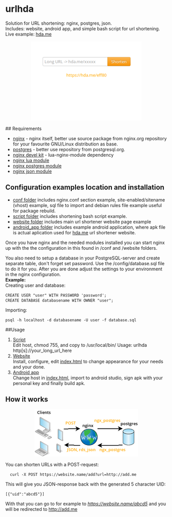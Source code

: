 # urlhda

Solution for URL shortening: nginx, postgres, json.  
Includes: website, android app, and simple bash script for url shortening.  
Live example: [hda.me](https://hda.me)
<p align="center">
 <img src="https://raw.githubusercontent.com/cryptofuture/urlhda/master/android_app/gradle/img/shot.png"/>
</p>
## Requirements

* [nginx](http://nginx.org) - nginx itself, better use source package from nginx.org repository for your favourite GNU/Linux distribution as base.  
* [postgres](http://www.postgresql.org/) - better use repository from postgresql.org.  
* [nginx devel kit](https://github.com/simpl/ngx_devel_kit) - lua-nginx-module dependency
* [nginx lua module](https://github.com/chaoslawful/lua-nginx-module)
* [nginx postgres module](https://github.com/FRiCKLE/ngx_postgres) 
* [nginx json module](https://github.com/openresty/rds-json-nginx-module)

## Configuration examples location and installation

* [conf folder](https://github.com/cryptofuture/urlhda/tree/master/conf) includes nginx.conf section example, site-enabled/sitename (vhost) example, sql file to import and debian rules file example useful for package rebuild.
* [script folder](https://github.com/cryptofuture/urlhda/tree/master/script) includes shortening bash script example.
* [website folder](https://github.com/cryptofuture/urlhda/tree/master/website) includes main url shortener website page example
* [android_app folder](https://github.com/cryptofuture/urlhda/tree/master/android_app) includes example android application, where apk file is actual aplication used for [hda.me](https://hda.me) url shortener website.  

Once you have nginx and the needed modules installed you can start nginx up with the the configuration in this found in /conf and /website folders.  

You also need to setup a database in your PostgreSQL-server and create separate table, don't forget set password. Use the /config/database.sql file to do it for you. After you are done adjust the settings to your environment in the nginx configuration.  
**Example:**  
Creating user and database: 
```
CREATE USER "user" WITH PASSWORD 'password';  
CREATE DATABASE databasename WITH OWNER "user";  
```
Importing:  
```
psql -h localhost -d databasename -U user -f database.sql
```

##Usage

1. [Script](https://raw.githubusercontent.com/cryptofuture/urlhda/master/script/urlhda)  
Edit host, chmod 755, and copy to /usr/local/bin/ 
Usage: urlhda http[s]://your_long_url_here  
2. [Website](https://raw.githubusercontent.com/cryptofuture/urlhda/master/website/index.html)   
Install, configure, edit [index.html](https://raw.githubusercontent.com/cryptofuture/urlhda/master/website/index.html) to change appearance for your needs and your done.  
3. [Android app](https://github.com/cryptofuture/urlhda/tree/master/android_app)  
Change host in [index.html](https://raw.githubusercontent.com/cryptofuture/urlhda/master/android_app/app/src/main/assets/index.html), import to android studio, sign apk with your personal key and finally build apk.


## How it works
 <p align="center">
<img src="https://raw.githubusercontent.com/cryptofuture/urlhda/master/android_app/gradle/img/Diagram1.png"/>
</p>

You can shorten URLs with a POST-request:
```
  curl -X POST https://website.name/add?url=http://add.me
```

This will give you JSON-response back with the generated 5 character UID:
```
[{"uid":"abcd5"}]
```

With that you can go to for example to *https://website.name/abcd5* and you will be redirected to http://add.me
